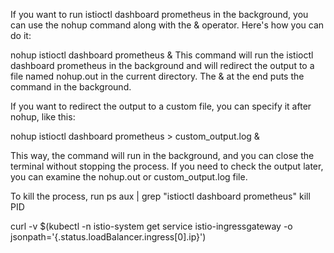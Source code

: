 If you want to run istioctl dashboard prometheus in the background, you can use the nohup command along with the & operator. Here's how you can do it:

nohup istioctl dashboard prometheus &
This command will run the istioctl dashboard prometheus in the background and will redirect the output to a file named nohup.out in the current directory. The & at the end puts the command in the background.

If you want to redirect the output to a custom file, you can specify it after nohup, like this:

nohup istioctl dashboard prometheus > custom_output.log &

This way, the command will run in the background, and you can close the terminal without stopping the process. If you need to check the output later, you can examine the nohup.out or custom_output.log file.

To kill the process, run ps aux | grep "istioctl dashboard prometheus"
kill PID

curl -v $(kubectl -n istio-system get service istio-ingressgateway -o jsonpath='{.status.loadBalancer.ingress[0].ip}')